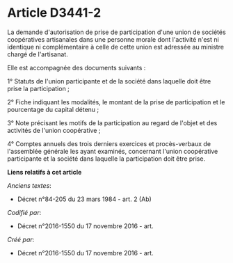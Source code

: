 # Article D3441-2

La demande d'autorisation de prise de participation d'une union de sociétés coopératives artisanales dans une personne morale
dont l'activité n'est ni identique ni complémentaire à celle de cette union est adressée au ministre chargé de l'artisanat.

Elle est accompagnée des documents suivants :

1° Statuts de l'union participante et de la société dans laquelle doit être prise la participation ;

2° Fiche indiquant les modalités, le montant de la prise de participation et le pourcentage du capital détenu ;

3° Note précisant les motifs de la participation au regard de l'objet et des activités de l'union coopérative ;

4° Comptes annuels des trois derniers exercices et procès-verbaux de l'assemblée générale les ayant examinés, concernant
l'union coopérative participante et la société dans laquelle la participation doit être prise.

**Liens relatifs à cet article**

_Anciens textes_:

  - Décret n°84-205 du 23 mars 1984 - art. 2 (Ab)

_Codifié par_:

  - Décret n°2016-1550 du 17 novembre 2016 - art.

_Créé par_:

  - Décret n°2016-1550 du 17 novembre 2016 - art.
